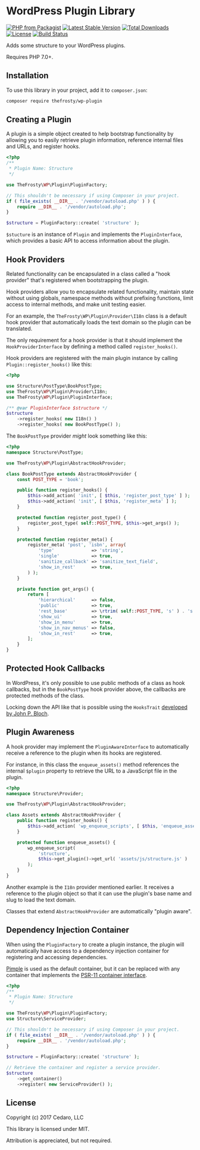 # WordPress Plugin Library

[![PHP from Packagist](https://img.shields.io/packagist/php-v/thefrosty/wp-plugin.svg)]()
[![Latest Stable Version](https://img.shields.io/packagist/v/thefrosty/wp-plugin.svg)](https://packagist.org/packages/thefrosty/wp-plugin)
[![Total Downloads](https://img.shields.io/packagist/dt/thefrosty/wp-plugin.svg)](https://packagist.org/packages/thefrosty/wp-plugin)
[![License](https://img.shields.io/packagist/l/thefrosty/wp-plugin.svg)](https://packagist.org/packages/thefrosty/wp-plugin)
[![Build Status](https://travis-ci.org/thefrosty/wp-plugin.svg?branch=master)](https://travis-ci.org/thefrosty/wp-plugin)

Adds some structure to your WordPress plugins.

Requires PHP 7.0+.

## Installation

To use this library in your project, add it to `composer.json`:

```sh
composer require thefrosty/wp-plugin
```

## Creating a Plugin

A plugin is a simple object created to help bootstrap functionality by allowing you to easily retrieve plugin
information, reference internal files and URLs, and register hooks.

```php
<?php
/**
 * Plugin Name: Structure
 */

use TheFrosty\WP\Plugin\PluginFactory;

// This shouldn't be necessary if using Composer in your project.
if ( file_exists( __DIR__ . '/vendor/autoload.php' ) ) {
	require __DIR__ . '/vendor/autoload.php';
}

$structure = PluginFactory::create( 'structure' );
```

`$stucture` is an instance of `Plugin` and implements the `PluginInterface`, which provides a basic API to access
information about the plugin.

## Hook Providers

Related functionality can be encapsulated in a class called a "hook provider" that's registered when bootstrapping
the plugin.

Hook providers allow you to encapsulate related functionality, maintain state without using globals, namespace methods
without prefixing functions, limit access to internal methods, and make unit testing easier.

For an example, the `TheFrosty\WP\Plugin\Provider\I18n` class is a default hook provider that automatically loads the
text domain so the plugin can be translated.

The only requirement for a hook provider is that it should implement the `HookProviderInterface` by defining a
method called `register_hooks()`.

Hook providers are registered with the main plugin instance by calling `Plugin::register_hooks()` like this:

```php
<?php

use Structure\PostType\BookPostType;
use TheFrosty\WP\Plugin\Provider\I18n;
use TheFrosty\WP\Plugin\PluginInterface;

/** @var PluginInterface $structure */
$structure
	->register_hooks( new I18n() )
	->register_hooks( new BookPostType() );
```

The `BookPostType` provider _might_ look something like this:

```php
<?php
namespace Structure\PostType;

use TheFrosty\WP\Plugin\AbstractHookProvider;

class BookPostType extends AbstractHookProvider {
	const POST_TYPE = 'book';

	public function register_hooks() {
		$this->add_action( 'init', [ $this, 'register_post_type' ] );
		$this->add_action( 'init', [ $this, 'register_meta' ] );
	}

	protected function register_post_type() {
		register_post_type( self::POST_TYPE, $this->get_args() );
	}

	protected function register_meta() {
		register_meta( 'post', 'isbn', array(
			'type'              => 'string',
			'single'            => true,
			'sanitize_callback' => 'sanitize_text_field',
			'show_in_rest'      => true,
		) );
	}

	private function get_args() {
		return [
			'hierarchical'      => false,
			'public'            => true,
			'rest_base'         => \rtrim( self::POST_TYPE, 's' ) . 's',
			'show_ui'           => true,
			'show_in_menu'      => true,
			'show_in_nav_menus' => false,
			'show_in_rest'      => true,
		];
	}
}
```

## Protected Hook Callbacks

In WordPress, it's only possible to use public methods of a class as hook callbacks, but in the `BookPostType` hook
provider above, the callbacks are protected methods of the class.

Locking down the API like that is possible using the `HooksTrait`
[developed by John P. Bloch](https://github.com/johnpbloch/wordpress-dev).

## Plugin Awareness

A hook provider may implement the `PluginAwareInterface` to automatically receive a reference to the plugin
when its hooks are registered.

For instance, in this class the `enqueue_assets()` method references the internal `$plugin` property to retrieve the
URL to a JavaScript file in the plugin.

```php
<?php
namespace Structure\Provider;

use TheFrosty\WP\Plugin\AbstractHookProvider;

class Assets extends AbstractHookProvider {
	public function register_hooks() {
		$this->add_action( 'wp_enqueue_scripts', [ $this, 'enqueue_assets' ] );
	}

	protected function enqueue_assets() {
		wp_enqueue_script(
			'structure',
			$this->get_plugin()->get_url( 'assets/js/structure.js' )
		);
	}
}
```

Another example is the `I18n` provider mentioned earlier. It receives a reference to the plugin object so that it
can use the plugin's base name and slug to load the text domain.

Classes that extend `AbstractHookProvider` are automatically "plugin aware".

## Dependency Injection Container

When using the `PluginFactory` to create a plugin instance, the plugin will automatically have access to a
dependency injection container for registering and accessing dependencies.

[Pimple](https://pimple.symfony.com/) is used as the default container, but it can be replaced with any container
that implements the [PSR-11 container interface](https://github.com/php-fig/container).

```php
<?php
/**
 * Plugin Name: Structure
 */

use TheFrosty\WP\Plugin\PluginFactory;
use Structure\ServiceProvider;

// This shouldn't be necessary if using Composer in your project.
if ( file_exists( __DIR__ . '/vendor/autoload.php' ) ) {
	require __DIR__ . '/vendor/autoload.php';
}

$structure = PluginFactory::create( 'structure' );

// Retrieve the container and register a service provider.
$structure
	->get_container()
	->register( new ServiceProvider() );
```

## License

Copyright (c) 2017 Cedaro, LLC

This library is licensed under MIT.

Attribution is appreciated, but not required.
